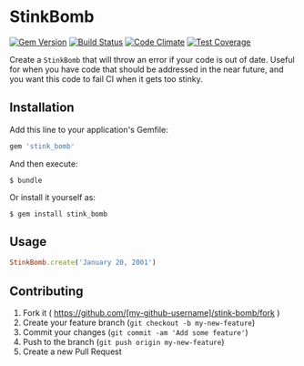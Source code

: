 # StinkBomb

[![Gem Version](https://badge.fury.io/rb/stink_bomb.svg)](http://badge.fury.io/rb/stink_bomb)
[![Build Status](https://travis-ci.org/ChalkSchools/stink-bomb.svg?branch=master)](https://travis-ci.org/ChalkSchools/stink-bomb)
[![Code Climate](https://codeclimate.com/github/ChalkSchools/stink-bomb/badges/gpa.svg)](https://codeclimate.com/github/ChalkSchools/stink-bomb)
[![Test Coverage](https://codeclimate.com/github/ChalkSchools/stink-bomb/badges/coverage.svg)](https://codeclimate.com/github/ChalkSchools/stink-bomb)

Create a `StinkBomb` that will throw an error if your code is out of date.
Useful for when you have code that should be addressed in the near future,
and you want this code to fail CI when it gets too stinky.

## Installation

Add this line to your application's Gemfile:

```ruby
gem 'stink_bomb'
```

And then execute:

    $ bundle

Or install it yourself as:

    $ gem install stink_bomb

## Usage

```ruby
StinkBomb.create('January 20, 2001')
```

## Contributing

1. Fork it ( https://github.com/[my-github-username]/stink-bomb/fork )
2. Create your feature branch (`git checkout -b my-new-feature`)
3. Commit your changes (`git commit -am 'Add some feature'`)
4. Push to the branch (`git push origin my-new-feature`)
5. Create a new Pull Request

